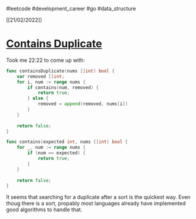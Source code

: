 #leetcode #development_career #go #data_structure

[[21/02/2022]]
# [Contains Duplicate](https://leetcode.com/problems/contains-duplicate/)
Took me 22:22 to come up with:
```go
func containsDuplicate(nums []int) bool {
    var removed []int;
    for i, num := range nums {
        if contains(num, removed) {
            return true;
        } else {
            removed = append(removed, nums[i])
        }
    }
    
    return false;
}

func contains(expected int, nums []int) bool {
    for _, num := range nums {
        if (num == expected) {
            return true;
        }
    }
    
    return false;
}
```

It seems that searching for a duplicate after a sort is the quickest way. Even thoug there is a sort, propably most languages already have implemented good algorithms to handle that.
